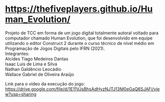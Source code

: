 # https://thefiveplayers.github.io/Human_Evolution/
Projeto de TCC em forma de um jogo digital totalmente autoral voltado para computador chamado Human Evolution, que foi desenvolvido em equipe utilizando o editor Construct 2 durante o curso técnico de nível médio em Programação de Jogos Digitais pelo IFRN (2021).\
Integrantes:\
Alcides Tiago Medeiros Dantas\
Isaac Luis de Lima e Silva\
Nathan Galdêncio Leocádio\
Wallace Gabriel de Oliveira Araújo

Link para o vídeo da execução do jogo: https://drive.google.com/file/d/1E11VJsBhsAdHyzNJTJ13M0eGaQ6SJAFi/view?usp=sharing 
